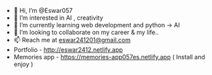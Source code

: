- 👋 Hi, I’m @Eswar057
- 👀 I’m interested in AI , creativity
- 🌱 I’m currently learning web development and python -> AI
- 💞️ I’m looking to collaborate on my career & my life..
- 📫 Reach me at eswar241201@gmail.com
- Portfolio - http://eswar2412.netlify.app
- Memories app -  https://memories-app057es.netlify.app  ( Install and enjoy )

<!---
Eswar057/Eswar057 is a ✨ special ✨ repository because its `README.md` (this file) appears on your GitHub profile.
You can click the Preview link to take a look at your changes.
--->
